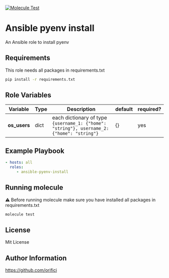 [![Molecule Test](https://github.com/orifici/ansible-pyenv-install/actions/workflows/molecule-ci.yml/badge.svg)](https://github.com/orifici/ansible-pyenv-install/actions/workflows/molecule-ci.yml)

# Ansible pyenv install

An Ansible role to install pyenv

## Requirements

This role needs all packages in requirements.txt

```bash
pip install -r requirements.txt
```

## Role Variables

| Variable | Type| Description  | default | required? |
| --- | --- | --- | --- | --- |
| **os_users** | dict| each dictionary of type `{username_1: {"home": "string"}, username_2: {"home": "string"}` | {} | yes |

## Example Playbook

```yaml
- hosts: all
  roles:
     - ansible-pyenv-install
```

## Running molecule
:warning: Before running molecule make sure you have installed all packages in requirements.txt

```bash
molecule test
```

## License

Mit License

## Author Information

https://github.com/orifici
